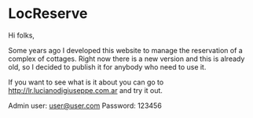 # LocReserve

Hi folks,

Some years ago I developed this website to manage the reservation of a complex of cottages. Right now there is a new version and this is already old, so I decided to publish it for anybody who need to use it. 

If you want to see what is it about you can go to http://lr.lucianodigiuseppe.com.ar and try it out.

Admin user: user@user.com
Password: 123456
